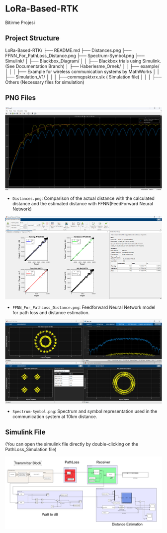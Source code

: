 # LoRa-Based-RTK
Bitirme Projesi
## Project Structure

LoRa-Based-RTK/
├── README.md
├── Distances.png
├── FFNN_For_PathLoss_Distance.png
├── Spectrum-Symbol.png 
├── Simulink/
│   ├── Blackbox_Diagram/
│   │       ├── Blackbox trials using Simulink. (See Documentation Branch)
│   ├── Haberlesme_Ornek/
│   │       ├── example/ 
│   │       │   ├── Example for wireless communication systems by MathWorks
│   │       ├── Simulation_V1/ 
│   │       │   ├──commqpsktxrx.slx ( Simulation file)
│   │       │   ├── Others (Necessary files for simulation)


## PNG Files

![Comprasion Of Distances](img\Distances.png)

- `Distances.png`: Comparison of the actual distance with the calculated distance and the estimated distance with FFNN(FeedForward Neural Network)

![Result of FFNN](img\FFNN_For_PathLoss_Distance.png)

- `FFNN_For_PathLoss_Distance.png`: Feedforward Neural Network model for path loss and distance estimation.

![Spectrum and Symbol Analyser](img\Spectrum-Symbol.png)

- `Spectrum-Symbol.png`: Spectrum and symbol representation used in the communication system at 10km distance.

## Simulink File

(You can open the simulink file directly by double-clicking on the PathLoss_Simulation file)

![Top Model of Simulink](img\Simulink.png)
